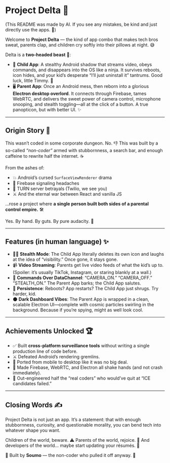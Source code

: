 # Project Delta 🚀

(This README was made by AI. If you see any mistakes, be kind and just directly use the apps. 🫡)

Welcome to **Project Delta** — the kind of app combo that makes tech bros sweat, parents clap, and children cry softly into their pillows at night. 😅

Delta is a **two-headed beast** 🐉:

- 📱 **Child App**: A stealthy Android shadow that streams video, obeys commands, and disappears into the OS like a ninja. It survives reboots, icon hides, and your kid’s desperate “I’ll just uninstall it” tantrums. Good luck, little Timmy. 👀
- 🖥️ **Parent App**: Once an Android mess, then reborn into a glorious **Electron desktop overlord**. It connects through Firebase, tames WebRTC, and delivers the sweet power of camera control, microphone snooping, and stealth toggling—all at the click of a button. A true panopticon, but with better UI. ✨

---

## Origin Story 🧭

This wasn’t coded in some corporate dungeon. No. 👎
This was built by a so-called *“non-coder”* armed with stubbornness, a search bar, and enough caffeine to rewrite half the internet. ☕️

From the ashes of:

- 💥 Android’s cursed `SurfaceViewRenderer` drama
- 🔌 Firebase signaling headaches
- 🧨 TURN server betrayals (Twilio, we see you)
- ⚔️ And the eternal war between React and vanilla JS

…rose a project where **a single person built both sides of a parental control empire.** 🛠️

Yes. By hand. By guts. By pure audacity. 😤

---

## Features (in human language) ✨

- 🕵️‍♂️ **Stealth Mode**: The Child App literally deletes its own icon and laughs at the idea of “visibility.” Once gone, it stays gone.
- 📹 **Video Streaming**: Parents get live video feeds of what the kid’s up to. (Spoiler: it’s usually TikTok, Instagram, or staring blankly at a wall.)
- 📡 **Commands Over DataChannel**: “CAMERA_ON.” “CAMERA_OFF.” “STEALTH_ON.” The Parent App barks; the Child App salutes.
- 🔄 **Persistence**: Reboots? App restarts? The Child App just shrugs. Try harder, kid.
- 🌑 **Dark Dashboard Vibes**: The Parent App is wrapped in a clean, scalable Electron UI—complete with cosmic particles swirling in the background. Because if you’re spying, might as well look cool.

---

## Achievements Unlocked 🏆

- ✅ Built **cross-platform surveillance tools** without writing a single production line of code before.
- ⚔️ Defeated Android’s rendering gremlins.
- 🔁 Ported from mobile to desktop like it was no big deal.
- 🤝 Made Firebase, WebRTC, and Electron all shake hands (and not crash immediately).
- 🧠 Out-engineered half the “real coders” who would’ve quit at “ICE candidates failed.”

---

## Closing Words ✍️

Project Delta is not just an app. It’s a statement:
that with enough stubbornness, curiosity, and questionable morality, you can bend tech into whatever shape you want.

Children of the world, beware. ⚠️
Parents of the world, rejoice. 🎉
And developers of the world… maybe start updating your résumés. 📄

👑 Built by **Soumo** — the non-coder who pulled it off anyway. 🙌
